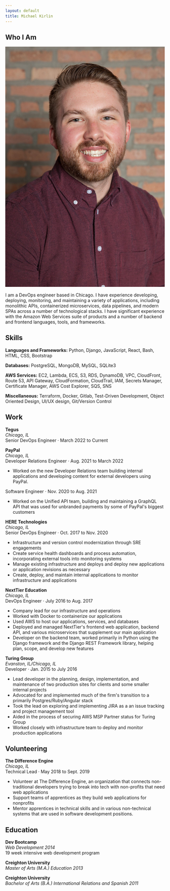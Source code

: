 ```yaml
---
layout: default
title: Michael Kirlin
---
```


Who I Am
---------

<img id="headshot" src="assets/img/professional-headshot.jpg"/>

I am a DevOps engineer based in Chicago. I have experience developing, deploying, monitoring, and maintaining a variety of applications, including monolithic APIs, containerized microservices, data pipelines, and modern SPAs across a number of technological stacks. I have significant experience with the Amazon Web Services suite of products and a number of backend and frontend languages, tools, and frameworks. <br>

Skills
---------

**Languages and Frameworks:** Python, Django, JavaScript, React, Bash, HTML, CSS, Bootstrap <br>

**Databases:** PostgreSQL, MongoDB, MySQL, SQLite3 <br>

**AWS Services:** EC2, Lambda, ECS, S3, RDS, DynamoDB, VPC, CloudFront, Route 53, API Gateway, CloudFormation, CloudTrail, IAM, Secrets Manager, Certificate Manager, AWS Cost Explorer, SQS, SNS <br>

**Miscellaneous:** Terraform, Docker, Gitlab, Test-Driven Development, Object Oriented Design, UI/UX design, Git/Version Control

Work
---------

**Tegus**\
*Chicago, IL*\
Senior DevOps Engineer · March 2022 to Current <br>

**PayPal**\
*Chicago, IL*\
Developer Relations Engineer · Aug. 2021 to March 2022

- Worked on the new Developer Relations team building internal applications and developing content for external developers using PayPal.

Software Engineer · Nov. 2020 to Aug. 2021

- Worked on the Unified API team, building and maintaining a GraphQL API that was used for unbranded payments by some of PayPal's biggest customers

**HERE Technologies**\
*Chicago, IL*\
Senior DevOps Engineer · Oct. 2017 to Nov. 2020

- Infrastructure and version control modernization through SRE engagements
- Create service health dashboards and process automation, incorporating external tools into monitoring systems
- Manage existing infrastructure and deploys and deploy new applications or application revisions as necessary
- Create, deploy, and maintain internal applications to monitor infrastructure and applications

**NextTier Education**\
*Chicago, IL*\
DevOps Engineer · July 2016 to Aug. 2017

- Company lead for our infrastructure and operations
- Worked with Docker to containerize our applications
- Used AWS to host our applications, services, and databases
- Deployed and managed NextTier's frontend web application, backend API, and various microservices that supplement our main application
- Developer on the backend team, worked primarily in Python using the Django framework and the Django REST Framework library, helping plan, scope, and develop new features

**Turing Group**\
*Evanston, IL/Chicago, IL*\
Developer · Jan. 2015 to July 2016

- Lead developer in the planning, design, implementation, and maintenance of two production sites for clients and some smaller internal projects
- Advocated for and implemented much of the firm's transition to a primarily Postgres/Ruby/Angular stack
- Took the lead on exploring and implementing JIRA as a an issue tracking and project management tool
- Aided in the process of securing AWS MSP Partner status for Turing Group
- Worked closely with infrastructure team to deploy and monitor production applications

Volunteering
---------

**The Difference Engine**\
*Chicago, IL*\
Technical Lead · May 2018 to Sept. 2019

- Volunteer at The Difference Engine, an organization that connects non-traditional developers trying to break into tech with non-profits that need web applications
- Support teams of apprentices as they build web applications for nonprofits
- Mentor apprentices in technical skills and in various non-technical systems that are used in software development positions.

Education
---------

**Dev Bootcamp**\
*Web Development 2014*\
19 week intensive web development program <br>

**Creighton University**\
*Master of Arts (M.A.) Education 2013* <br>

**Creighton University**\
*Bachelor of Arts (B.A.) International Relations and Spanish 2011*
